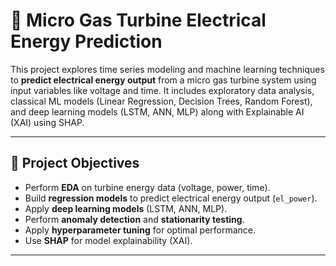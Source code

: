 
# 🔋 Micro Gas Turbine Electrical Energy Prediction

This project explores time series modeling and machine learning techniques to **predict electrical energy output** from a micro gas turbine system using input variables like voltage and time. It includes exploratory data analysis, classical ML models (Linear Regression, Decision Trees, Random Forest), and deep learning models (LSTM, ANN, MLP) along with Explainable AI (XAI) using SHAP.

---

## 📌 Project Objectives

- Perform **EDA** on turbine energy data (voltage, power, time).
- Build **regression models** to predict electrical energy output (`el_power`).
- Apply **deep learning models** (LSTM, ANN, MLP).
- Perform **anomaly detection** and **stationarity testing**.
- Apply **hyperparameter tuning** for optimal performance.
- Use **SHAP** for model explainability (XAI).

---




